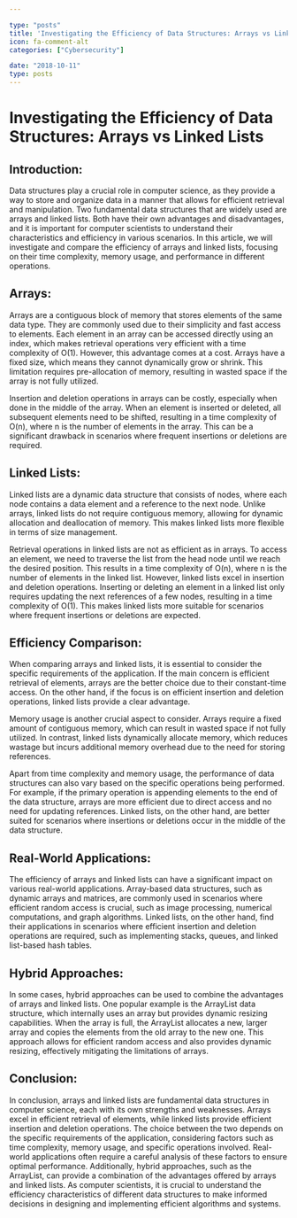 ```yaml
---

type: "posts"
title: 'Investigating the Efficiency of Data Structures: Arrays vs Linked Lists'
icon: fa-comment-alt
categories: ["Cybersecurity"]

date: "2018-10-11"
type: posts
---
```





# Investigating the Efficiency of Data Structures: Arrays vs Linked Lists

## Introduction:

Data structures play a crucial role in computer science, as they provide a way to store and organize data in a manner that allows for efficient retrieval and manipulation. Two fundamental data structures that are widely used are arrays and linked lists. Both have their own advantages and disadvantages, and it is important for computer scientists to understand their characteristics and efficiency in various scenarios. In this article, we will investigate and compare the efficiency of arrays and linked lists, focusing on their time complexity, memory usage, and performance in different operations.

## Arrays:

Arrays are a contiguous block of memory that stores elements of the same data type. They are commonly used due to their simplicity and fast access to elements. Each element in an array can be accessed directly using an index, which makes retrieval operations very efficient with a time complexity of O(1). However, this advantage comes at a cost. Arrays have a fixed size, which means they cannot dynamically grow or shrink. This limitation requires pre-allocation of memory, resulting in wasted space if the array is not fully utilized.

Insertion and deletion operations in arrays can be costly, especially when done in the middle of the array. When an element is inserted or deleted, all subsequent elements need to be shifted, resulting in a time complexity of O(n), where n is the number of elements in the array. This can be a significant drawback in scenarios where frequent insertions or deletions are required.

## Linked Lists:

Linked lists are a dynamic data structure that consists of nodes, where each node contains a data element and a reference to the next node. Unlike arrays, linked lists do not require contiguous memory, allowing for dynamic allocation and deallocation of memory. This makes linked lists more flexible in terms of size management.

Retrieval operations in linked lists are not as efficient as in arrays. To access an element, we need to traverse the list from the head node until we reach the desired position. This results in a time complexity of O(n), where n is the number of elements in the linked list. However, linked lists excel in insertion and deletion operations. Inserting or deleting an element in a linked list only requires updating the next references of a few nodes, resulting in a time complexity of O(1). This makes linked lists more suitable for scenarios where frequent insertions or deletions are expected.

## Efficiency Comparison:

When comparing arrays and linked lists, it is essential to consider the specific requirements of the application. If the main concern is efficient retrieval of elements, arrays are the better choice due to their constant-time access. On the other hand, if the focus is on efficient insertion and deletion operations, linked lists provide a clear advantage.

Memory usage is another crucial aspect to consider. Arrays require a fixed amount of contiguous memory, which can result in wasted space if not fully utilized. In contrast, linked lists dynamically allocate memory, which reduces wastage but incurs additional memory overhead due to the need for storing references.

Apart from time complexity and memory usage, the performance of data structures can also vary based on the specific operations being performed. For example, if the primary operation is appending elements to the end of the data structure, arrays are more efficient due to direct access and no need for updating references. Linked lists, on the other hand, are better suited for scenarios where insertions or deletions occur in the middle of the data structure.

## Real-World Applications:

The efficiency of arrays and linked lists can have a significant impact on various real-world applications. Array-based data structures, such as dynamic arrays and matrices, are commonly used in scenarios where efficient random access is crucial, such as image processing, numerical computations, and graph algorithms. Linked lists, on the other hand, find their applications in scenarios where efficient insertion and deletion operations are required, such as implementing stacks, queues, and linked list-based hash tables.

## Hybrid Approaches:

In some cases, hybrid approaches can be used to combine the advantages of arrays and linked lists. One popular example is the ArrayList data structure, which internally uses an array but provides dynamic resizing capabilities. When the array is full, the ArrayList allocates a new, larger array and copies the elements from the old array to the new one. This approach allows for efficient random access and also provides dynamic resizing, effectively mitigating the limitations of arrays.

## Conclusion:

In conclusion, arrays and linked lists are fundamental data structures in computer science, each with its own strengths and weaknesses. Arrays excel in efficient retrieval of elements, while linked lists provide efficient insertion and deletion operations. The choice between the two depends on the specific requirements of the application, considering factors such as time complexity, memory usage, and specific operations involved. Real-world applications often require a careful analysis of these factors to ensure optimal performance. Additionally, hybrid approaches, such as the ArrayList, can provide a combination of the advantages offered by arrays and linked lists. As computer scientists, it is crucial to understand the efficiency characteristics of different data structures to make informed decisions in designing and implementing efficient algorithms and systems.